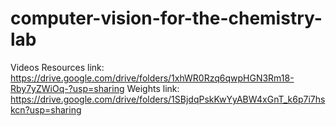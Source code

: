 # computer-vision-for-the-chemistry-lab

Videos Resources link: https://drive.google.com/drive/folders/1xhWR0Rzq6qwpHGN3Rm18-Rby7yZWiOq-?usp=sharing
Weights link: https://drive.google.com/drive/folders/1SBjdqPskKwYyABW4xGnT_k6p7i7hskcn?usp=sharing
